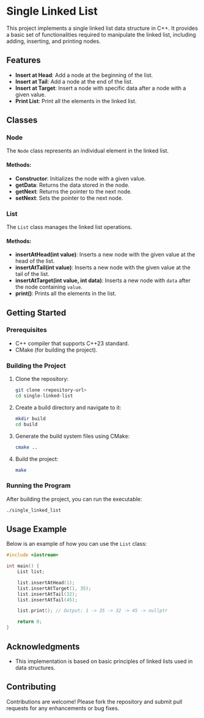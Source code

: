 # Single Linked List

This project implements a single linked list data structure in C++. It provides a basic set of functionalities required to manipulate the linked list, including adding, inserting, and printing nodes.

## Features

- **Insert at Head**: Add a node at the beginning of the list.
- **Insert at Tail**: Add a node at the end of the list.
- **Insert at Target**: Insert a node with specific data after a node with a given value.
- **Print List**: Print all the elements in the linked list.

## Classes

### Node
The `Node` class represents an individual element in the linked list.

#### Methods:
- **Constructor**: Initializes the node with a given value.
- **getData**: Returns the data stored in the node.
- **getNext**: Returns the pointer to the next node.
- **setNext**: Sets the pointer to the next node.

### List
The `List` class manages the linked list operations.

#### Methods:
- **insertAtHead(int value)**: Inserts a new node with the given value at the head of the list.
- **insertAtTail(int value)**: Inserts a new node with the given value at the tail of the list.
- **insertAtTarget(int value, int data)**: Inserts a new node with `data` after the node containing `value`.
- **print()**: Prints all the elements in the list.

## Getting Started

### Prerequisites
- C++ compiler that supports C++23 standard.
- CMake (for building the project).

### Building the Project
1. Clone the repository:
    ```sh
    git clone <repository-url>
    cd single-linked-list
    ```

2. Create a build directory and navigate to it:
    ```sh
    mkdir build
    cd build
    ```

3. Generate the build system files using CMake:
    ```sh
    cmake ..
    ```

4. Build the project:
    ```sh
    make
    ```

### Running the Program
After building the project, you can run the executable:

```sh
./single_linked_list
```

## Usage Example

Below is an example of how you can use the `List` class:

```c++
#include <iostream>

int main() {
    List list;

    list.insertAtHead(1);
    list.insertAtTarget(1, 35);
    list.insertAtTail(32);
    list.insertAtTail(45);

    list.print(); // Output: 1 -> 35 -> 32 -> 45 -> nullptr

    return 0;
}
```

## Acknowledgments
- This implementation is based on basic principles of linked lists used in data structures.

## Contributing

Contributions are welcome! Please fork the repository and submit pull requests for any enhancements or bug fixes.

